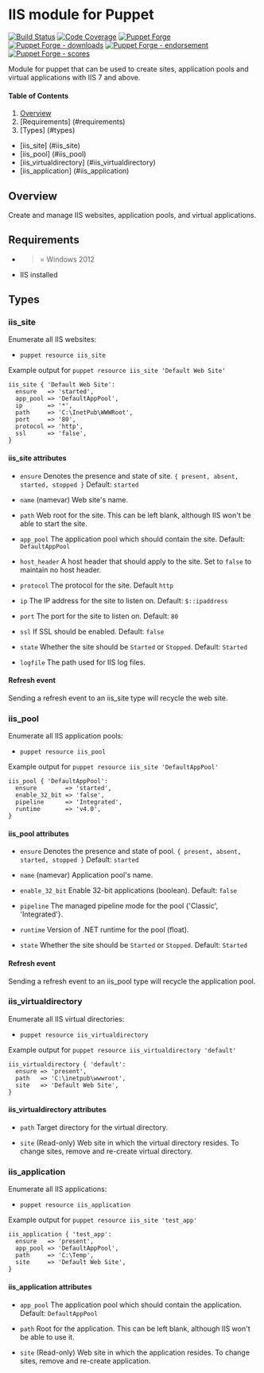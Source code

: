 # IIS module for Puppet

[![Build Status](https://travis-ci.org/voxpupuli/puppet-iis.png?branch=master)](https://travis-ci.org/voxpupuli/puppet-iis)
[![Code Coverage](https://coveralls.io/repos/github/voxpupuli/puppet-iis/badge.svg?branch=master)](https://coveralls.io/github/voxpupuli/puppet-iis)
[![Puppet Forge](https://img.shields.io/puppetforge/v/puppet/iis.svg)](https://forge.puppetlabs.com/puppet/iis)
[![Puppet Forge - downloads](https://img.shields.io/puppetforge/dt/puppet/iis.svg)](https://forge.puppetlabs.com/puppet/iis)
[![Puppet Forge - endorsement](https://img.shields.io/puppetforge/e/puppet/iis.svg)](https://forge.puppetlabs.com/puppet/iis)
[![Puppet Forge - scores](https://img.shields.io/puppetforge/f/puppet/iis.svg)](https://forge.puppetlabs.com/puppet/iis)

Module for puppet that can be used to create sites, application pools and
virtual applications with IIS 7 and above.

#### Table of Contents

1. [Overview](#overview)
1. [Requirements] (#requirements)
1. [Types] (#types)
  * [iis_site] (#iis_site)
  * [iis_pool] (#iis_pool)
  * [iis_virtualdirectory] (#iis_virtualdirectory)
  * [iis_application] (#iis_application)

## Overview

Create and manage IIS websites, application pools, and virtual applications.

## Requirements

- >= Windows 2012
- IIS installed

## Types

### iis_site

Enumerate all IIS websites:

* `puppet resource iis_site`

Example output for `puppet resource iis_site 'Default Web Site'`

```puppet
iis_site { 'Default Web Site':
  ensure   => 'started',
  app_pool => 'DefaultAppPool',
  ip       => '*',
  path     => 'C:\InetPub\WWWRoot',
  port     => '80',
  protocol => 'http',
  ssl      => 'false',
}
```

#### iis_site attributes

* `ensure` Denotes the presence and state of site. `{ present, absent, started,
  stopped }` Default: `started`

* `name` (namevar) Web site's name.

* `path` Web root for the site.  This can be left blank, although IIS won't
  be able to start the site.

* `app_pool` The application pool which should contain the site. Default: `DefaultAppPool`

* `host_header` A host header that should apply to the site. Set to `false` to
  maintain no host header.

* `protocol` The protocol for the site. Default `http`

* `ip` The IP address for the site to listen on. Default: `$::ipaddress`

* `port` The port for the site to listen on. Default: `80`

* `ssl` If SSL should be enabled. Default: `false`

* `state` Whether the site should be `Started` or `Stopped`.  Default: `Started`

* `logfile` The path used for IIS log files.


#### Refresh event

Sending a refresh event to an iis_site type will recycle the web site.

### iis_pool

Enumerate all IIS application pools:

* `puppet resource iis_pool`

Example output for `puppet resource iis_site 'DefaultAppPool'`

```puppet
iis_pool { 'DefaultAppPool':
  ensure        => 'started',
  enable_32_bit => 'false',
  pipeline      => 'Integrated',
  runtime       => 'v4.0',
}
```

#### iis_pool attributes

* `ensure` Denotes the presence and state of pool. `{ present, absent, started,
  stopped }` Default: `started`

* `name` (namevar) Application pool's name.

* `enable_32_bit` Enable 32-bit applications (boolean). Default: `false`

* `pipeline` The managed pipeline mode for the pool {'Classic', 'Integrated'}.

* `runtime` Version of .NET runtime for the pool (float).

* `state` Whether the site should be `Started` or `Stopped`.  Default: `Started`

#### Refresh event

Sending a refresh event to an iis_pool type will recycle the application pool.

### iis_virtualdirectory

Enumerate all IIS virtual directories:

* `puppet resource iis_virtualdirectory`

Example output for `puppet resource iis_virtualdirectory 'default'`

```puppet
iis_virtualdirectory { 'default':
  ensure => 'present',
  path   => 'C:\inetpub\wwwroot',
  site   => 'Default Web Site',
}
```

#### iis_virtualdirectory attributes

* `path` Target directory for the virtual directory.

* `site` (Read-only) Web site in which the virtual directory resides. To change
  sites, remove and re-create virtual directory.

### iis_application

Enumerate all IIS applications:

* `puppet resource iis_application`

Example output for `puppet resource iis_site 'test_app'`

```puppet
iis_application { 'test_app':
  ensure   => 'present',
  app_pool => 'DefaultAppPool',
  path     => 'C:\Temp',
  site     => 'Default Web Site',
}
```

#### iis_application attributes

* `app_pool` The application pool which should contain the application. Default:
  `DefaultAppPool`

* `path` Root for the application.  This can be left blank, although IIS won't
  be able to use it.

* `site` (Read-only) Web site in which the application resides. To change sites,
  remove and re-create application.
